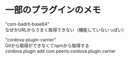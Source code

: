 # 一部のプラグインのメモ

"com-badrit-base64"  
なぜかURLからうまく取得できない（機能していないっぽい）  

"cordova-plugin-carrier"  
Gitから取得ができなくてnpmから取得する  
cordova plugin add com.peerio.cordova.plugin.carrier